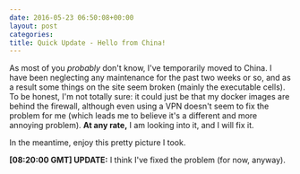 ```yaml
---
date: 2016-05-23 06:50:08+00:00
layout: post
categories: 
title: Quick Update - Hello from China!
---
```

As most of you *probably* don't know, I've temporarily moved to China. I have been neglecting any maintenance for the past two weeks or so, and as a result some things on the site seem broken (mainly the executable cells). To be honest, I'm not totally sure: it could just be that my docker images are behind the firewall, although even using a VPN doesn't seem to fix the problem for me (which leads me to believe it's a different and more annoying problem). **At any rate,** I am looking into it, and I will fix it.

In the meantime, enjoy this pretty picture I took.

**[08:20:00 GMT] UPDATE:** I think I've fixed the problem (for now, anyway).